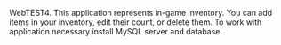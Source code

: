 WebTEST4.
This application represents in-game inventory.
You can add items in your inventory, edit their count, or delete them.
To work with application necessary install MySQL server and database.
